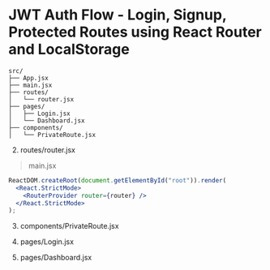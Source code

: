 # JWT Auth Flow - Login, Signup, Protected Routes using React Router and LocalStorage



```
src/
├── App.jsx
├── main.jsx
├── routes/
│   └── router.jsx
├── pages/
│   ├── Login.jsx
│   └── Dashboard.jsx
├── components/
│   └── PrivateRoute.jsx
```

2. routes/router.jsx

> main.jsx

```jsx
ReactDOM.createRoot(document.getElementById("root")).render(
  <React.StrictMode>
    <RouterProvider router={router} />
  </React.StrictMode>
);
```

3.  components/PrivateRoute.jsx

4.  pages/Login.jsx

5.  pages/Dashboard.jsx
